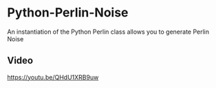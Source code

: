 # Python-Perlin-Noise
An instantiation of the Python Perlin class allows you to generate Perlin Noise

## Video
https://youtu.be/QHdU1XRB9uw
